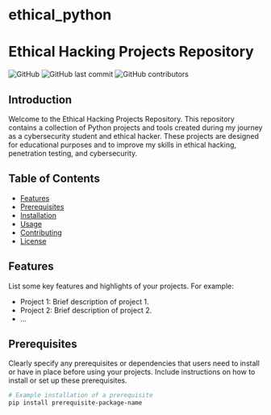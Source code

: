 # ethical_python
# Ethical Hacking Projects Repository

![GitHub](https://img.shields.io/github/license/msthione/ethical_python)
![GitHub last commit](https://img.shields.io/github/last-commit/msthione/ethical_python)
![GitHub contributors](https://img.shields.io/github/contributors/msthione/ethical_python)

## Introduction

Welcome to the Ethical Hacking Projects Repository. This repository contains a collection of Python projects and tools created during my journey as a cybersecurity student and ethical hacker. These projects are designed for educational purposes and to improve my skills in ethical hacking, penetration testing, and cybersecurity.

## Table of Contents

- [Features](#features)
- [Prerequisites](#prerequisites)
- [Installation](#installation)
- [Usage](#usage)
- [Contributing](#contributing)
- [License](#license)

## Features

List some key features and highlights of your projects. For example:

- Project 1: Brief description of project 1.
- Project 2: Brief description of project 2.
- ...

## Prerequisites

Clearly specify any prerequisites or dependencies that users need to install or have in place before using your projects. Include instructions on how to install or set up these prerequisites.

```bash
# Example installation of a prerequisite
pip install prerequisite-package-name

